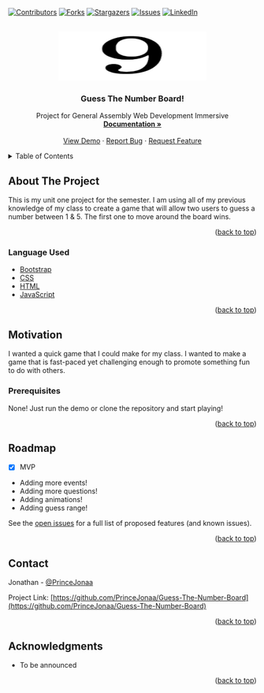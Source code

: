 <div id="top"></div>

[![Contributors][contributors-shield]][contributors-url]
[![Forks][forks-shield]][forks-url]
[![Stargazers][stars-shield]][stars-url]
[![Issues][issues-shield]][issues-url]
[![LinkedIn][linkedin-shield]][linkedin-url]

<!-- PROJECT LOGO -->
<br />
<div align="center">
  <a href="https://github.com/PrinceJonaa/Guess-The-Number-Board">
    <img src="src/images/apple-touch-icon.png" alt="Logo" width="300" height="100">
  </a>

<h3 align="center">Guess The Number Board!</h3>

  <p align="center">
    Project for General Assembly Web Development Immersive
    <br />
    <a href="https://github.com/PrinceJonaa/Guess-The-Number-Board"><strong>Documentation »</strong></a>
    <br />
    <br />
    <a href="https://princejonaa.github.io/Guess-The-Number-Board/">View Demo</a>
    ·
    <a href="https://github.com/PrinceJonaa/Guess-The-Number-Board/issues">Report Bug</a>
    ·
    <a href="https://github.com/PrinceJonaa/Guess-The-Number-Board/issues">Request Feature</a>
  </p>
</div>

<!-- TABLE OF CONTENTS -->
<details>
  <summary>Table of Contents</summary>
  <ol>
    <li>
      <a href="#about-the-project">About The Project</a>
      <ul>
        <li><a href="#Language-Used">Languages Used</a></li>
      </ul>
    </li>
    <li>
      <a href="#Projects">Motivation</a>
      <ul>
        <li><a href="#prerequisites">Prerequisites</a></li>
      </ul>
    </li>
    <li><a href="#roadmap">Roadmap</a></li>
    <li><a href="#contact">Contact</a></li>
    <li><a href="#acknowledgments">Acknowledgments</a></li>
  </ol>
</details>

<!-- ABOUT THE PROJECT -->
## About The Project

This is my unit one project for the semester. I am using all of my previous knowledge of my class to create a game that will allow two  users to guess a number between 1 & 5. The first one to move around the board wins.

<p align="right">(<a href="#top">back to top</a>)</p>

### Language Used

* [Bootstrap](https://getbootstrap.com)
* [CSS](https://www.w3.org/TR/CSS/#css)
* [HTML](https://html.spec.whatwg.org)
* [JavaScript](https://www.ecma-international.org/publications-and-standards/standards/ecma-262/)

<p align="right">(<a href="#top">back to top</a>)</p>

<!-- Movivation -->
## Motivation

I wanted a quick game that I could make for my class. I wanted to make a game that is fast-paced yet challenging enough to promote something fun to do with others.

### Prerequisites

None! Just run the demo or clone the repository  and start playing!

<p align="right">(<a href="#top">back to top</a>)</p>


<!-- ROADMAP -->
## Roadmap

* [x] MVP
* Adding more events!
* Adding more questions!
* Adding animations!
* Adding guess range!

See the [open issues](https://github.com/PrinceJonaa/Guess-The-Number-Board/issues) for a full list of proposed features (and known issues).

<p align="right">(<a href="#top">back to top</a>)</p>


<!-- CONTACT -->
## Contact

Jonathan - [@PrinceJonaa](https://twitter.com/PrinceJonaa)

Project Link: [https://github.com/PrinceJonaa/Guess-The-Number-Board](https://github.com/PrinceJonaa/Guess-The-Number-Board)

<p align="right">(<a href="#top">back to top</a>)</p>

<!-- ACKNOWLEDGMENTS -->
## Acknowledgments

* To be announced

<p align="right">(<a href="#top">back to top</a>)</p>

<!-- MARKDOWN LINKS & IMAGES -->
<!-- https://www.markdownguide.org/basic-syntax/#reference-style-links -->
[contributors-shield]: https://img.shields.io/github/contributors/princejonaa/Beginner-Projects.svg?style=for-the-badge
[contributors-url]: https://github.com/PrinceJonaa/Guess-The-Number-Board/graphs/contributors
[forks-shield]: https://img.shields.io/github/forks/princejonaa/Beginner-Projects.svg?style=for-the-badge
[forks-url]: https://github.com/PrinceJonaa/Guess-The-Number-Board/network/members
[stars-shield]: https://img.shields.io/github/stars/princejonaa/Beginner-Projects.svg?style=for-the-badge
[stars-url]: https://github.com/PrinceJonaa/Guess-The-Number-Board/stargazers
[issues-shield]: https://img.shields.io/github/issues/princejonaa/Beginner-Projects.svg?style=for-the-badge
[issues-url]: https://github.com/PrinceJonaa/Guess-The-Number-Board/issues
[license-shield]: https://img.shields.io/github/license/princejonaa/Beginner-Projects.svg?style=for-the-badge
[license-url]: https://github.com/PrinceJonaa/Guess-The-Number-Board/blob/master/LICENSE.txt
[linkedin-shield]: https://img.shields.io/badge/-LinkedIn-black.svg?style=for-the-badge&logo=linkedin&colorB=555
[linkedin-url]: https://linkedin.com/in/jonathan-bonner-professional
[product-screenshot]: images/screenshot.png
